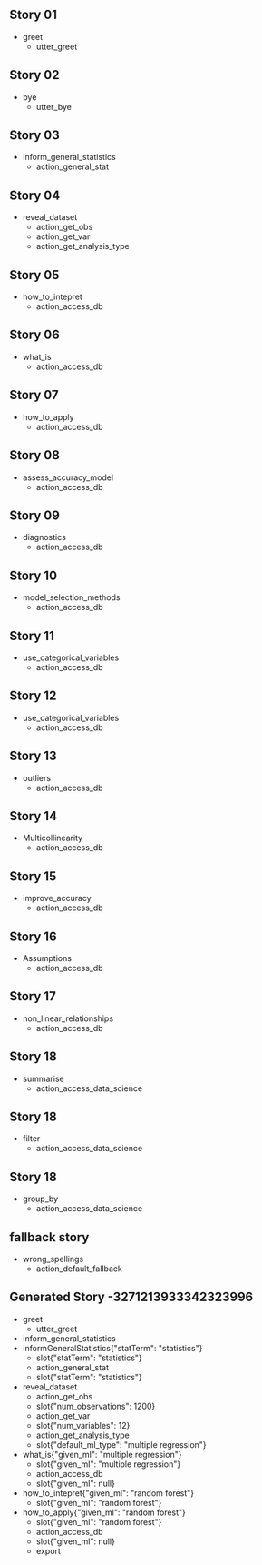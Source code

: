 ## Story 01
* greet
  - utter_greet
 
## Story 02
* bye
  - utter_bye

## Story 03
* inform_general_statistics
  - action_general_stat

## Story 04
* reveal_dataset
  - action_get_obs
  - action_get_var
  - action_get_analysis_type
  
## Story 05
* how_to_intepret
  - action_access_db

## Story 06
* what_is
  - action_access_db

## Story 07
* how_to_apply
  - action_access_db

## Story 08
* assess_accuracy_model
  - action_access_db

## Story 09
* diagnostics
  - action_access_db

## Story 10
* model_selection_methods
  - action_access_db

## Story 11
* use_categorical_variables
  - action_access_db

## Story 12
* use_categorical_variables
  - action_access_db

## Story 13
* outliers
  - action_access_db

## Story 14
* Multicollinearity
  - action_access_db

## Story 15
* improve_accuracy
  - action_access_db

## Story 16
* Assumptions
  - action_access_db

## Story 17
* non_linear_relationships
  - action_access_db

## Story 18
* summarise
  - action_access_data_science

## Story 18
* filter
  - action_access_data_science

## Story 18
* group_by
  - action_access_data_science

## fallback story
* wrong_spellings
  - action_default_fallback

## Generated Story -3271213933342323996
* greet
    - utter_greet
* inform_general_statistics
* informGeneralStatistics{"statTerm": "statistics"}
    - slot{"statTerm": "statistics"}
    - action_general_stat
    - slot{"statTerm": "statistics"}
* reveal_dataset
    - action_get_obs
    - slot{"num_observations": 1200}
    - action_get_var
    - slot{"num_variables": 12}
    - action_get_analysis_type
    - slot{"default_ml_type": "multiple regression"}
* what_is{"given_ml": "multiple regression"}
    - slot{"given_ml": "multiple regression"}
    - action_access_db
    - slot{"given_ml": null}
* how_to_intepret{"given_ml": "random forest"}
    - slot{"given_ml": "random forest"}
* how_to_apply{"given_ml": "random forest"}
    - slot{"given_ml": "random forest"}
    - action_access_db
    - slot{"given_ml": null}
    - export



